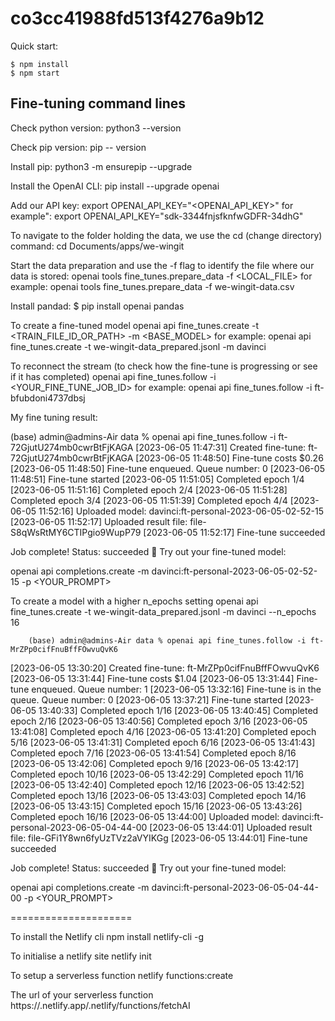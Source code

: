 # co3cc41988fd513f4276a9b12

Quick start:

```
$ npm install
$ npm start
````


Fine-tuning command lines
------------------------

Check python version:
        python3 --version
        
Check pip version:
        pip -- version

Install pip:
        python3 -m ensurepip --upgrade
        
Install the OpenAI CLI: 
        pip install --upgrade openai

Add our API key:
        export OPENAI_API_KEY="<OPENAI_API_KEY>"
        for example":
        export OPENAI_API_KEY="sdk-3344fnjsfknfwGDFR-34dhG"


To navigate to the folder holding the data, we use the cd (change directory) command:
        cd Documents/apps/we-wingit
        
Start the data preparation and use the -f flag to identify the file where our data is stored:
        openai tools fine_tunes.prepare_data -f <LOCAL_FILE>
        for example:
        openai tools fine_tunes.prepare_data -f we-wingit-data.csv
        
Install pandad:
         $ pip install openai pandas

To create a fine-tuned model
        openai api fine_tunes.create -t <TRAIN_FILE_ID_OR_PATH> -m <BASE_MODEL>
        for example:
        openai api fine_tunes.create -t we-wingit-data_prepared.jsonl -m davinci
        
To reconnect the stream (to check how the fine-tune is progressing or see if it has completed)
        openai api fine_tunes.follow -i <YOUR_FINE_TUNE_JOB_ID>
        for example:
        openai api fine_tunes.follow -i ft-bfubdoni4737dbsj


My fine tuning result: 

(base) admin@admins-Air data % openai api fine_tunes.follow -i ft-72GjutU274mb0cwrBtFjKAGA
[2023-06-05 11:47:31] Created fine-tune: ft-72GjutU274mb0cwrBtFjKAGA
[2023-06-05 11:48:50] Fine-tune costs $0.26
[2023-06-05 11:48:50] Fine-tune enqueued. Queue number: 0
[2023-06-05 11:48:51] Fine-tune started
[2023-06-05 11:51:05] Completed epoch 1/4
[2023-06-05 11:51:16] Completed epoch 2/4
[2023-06-05 11:51:28] Completed epoch 3/4
[2023-06-05 11:51:39] Completed epoch 4/4
[2023-06-05 11:52:16] Uploaded model: davinci:ft-personal-2023-06-05-02-52-15
[2023-06-05 11:52:17] Uploaded result file: file-S8qWsRtMY6CTIPgio9WupP79
[2023-06-05 11:52:17] Fine-tune succeeded

Job complete! Status: succeeded 🎉
Try out your fine-tuned model:

openai api completions.create -m davinci:ft-personal-2023-06-05-02-52-15 -p <YOUR_PROMPT>



To create a model with a higher n_epochs setting
        openai api fine_tunes.create -t we-wingit-data_prepared.jsonl -m davinci --n_epochs 16  


        (base) admin@admins-Air data % openai api fine_tunes.follow -i ft-MrZPp0cifFnuBffFOwvuQvK6
[2023-06-05 13:30:20] Created fine-tune: ft-MrZPp0cifFnuBffFOwvuQvK6
[2023-06-05 13:31:44] Fine-tune costs $1.04
[2023-06-05 13:31:44] Fine-tune enqueued. Queue number: 1
[2023-06-05 13:32:16] Fine-tune is in the queue. Queue number: 0
[2023-06-05 13:37:21] Fine-tune started
[2023-06-05 13:40:33] Completed epoch 1/16
[2023-06-05 13:40:45] Completed epoch 2/16
[2023-06-05 13:40:56] Completed epoch 3/16
[2023-06-05 13:41:08] Completed epoch 4/16
[2023-06-05 13:41:20] Completed epoch 5/16
[2023-06-05 13:41:31] Completed epoch 6/16
[2023-06-05 13:41:43] Completed epoch 7/16
[2023-06-05 13:41:54] Completed epoch 8/16
[2023-06-05 13:42:06] Completed epoch 9/16
[2023-06-05 13:42:17] Completed epoch 10/16
[2023-06-05 13:42:29] Completed epoch 11/16
[2023-06-05 13:42:40] Completed epoch 12/16
[2023-06-05 13:42:52] Completed epoch 13/16
[2023-06-05 13:43:03] Completed epoch 14/16
[2023-06-05 13:43:15] Completed epoch 15/16
[2023-06-05 13:43:26] Completed epoch 16/16
[2023-06-05 13:44:00] Uploaded model: davinci:ft-personal-2023-06-05-04-44-00
[2023-06-05 13:44:01] Uploaded result file: file-GFi1Y8wn6fyUzTVz2aVYIKGg
[2023-06-05 13:44:01] Fine-tune succeeded

Job complete! Status: succeeded 🎉
Try out your fine-tuned model:

openai api completions.create -m davinci:ft-personal-2023-06-05-04-44-00 -p <YOUR_PROMPT>


=====================

To install the Netlify cli
    npm install netlify-cli -g

To initialise a netlify site
    netlify init 


To setup a serverless function
     netlify functions:create

The url of your serverless function
    https://<YOUR-SITE-URL>.netlify.app/.netlify/functions/fetchAI
